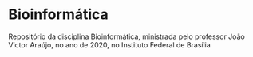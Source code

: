 # Bioinformática
Repositório da disciplina Bioinformática, ministrada pelo professor João Victor Araújo, no ano de 2020, no Instituto Federal de Brasília
